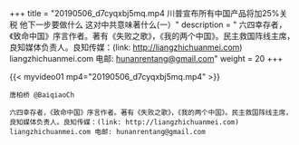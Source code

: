 +++
title = "20190506_d7cyqxbj5mq.mp4 川普宣布所有中国产品将加25%关税 他下一步要做什么 这对中共意味著什么(一）"
description = " 六四幸存者，《致命中国》序言作者。著有《失败之歌》，《我的两个中国》。民主救国阵线主席，良知媒体负责人。良知传媒：(link: http://liangzhichuanmei.com) liangzhichuanmei.com 电邮: hunanrentang@gmail.com"
weight = 20
+++

{{< myvideo01 mp4="20190506_d7cyqxbj5mq.mp4" >}}

    唐柏桥 @BaiqiaoCh 

    六四幸存者，《致命中国》序言作者。著有《失败之歌》，《我的两个中国》。民主救国阵线主席，良知媒体负责人。良知传媒：(link: http://liangzhichuanmei.com) liangzhichuanmei.com 电邮: hunanrentang@gmail.com
